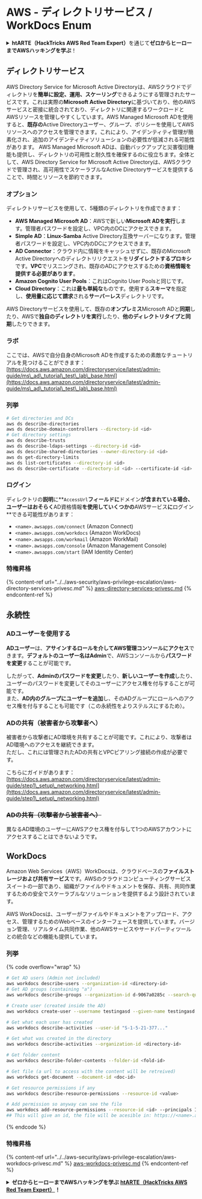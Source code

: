 # AWS - ディレクトリサービス / WorkDocs Enum

<details>

<summary><strong>htARTE（HackTricks AWS Red Team Expert）</strong>を通じて<strong>ゼロからヒーローまでAWSハッキングを学ぶ</strong>！</summary>

HackTricksをサポートする他の方法：

- **HackTricksで企業を宣伝**したい場合や**HackTricksをPDFでダウンロード**したい場合は、[**SUBSCRIPTION PLANS**](https://github.com/sponsors/carlospolop)をチェックしてください！
- [**公式PEASS＆HackTricksスワッグ**](https://peass.creator-spring.com)を入手する
- [**The PEASS Family**](https://opensea.io/collection/the-peass-family)を発見し、独占的な[**NFTs**](https://opensea.io/collection/the-peass-family)のコレクションを見つける
- **💬 [Discordグループ](https://discord.gg/hRep4RUj7f)**に参加するか、[telegramグループ](https://t.me/peass)に参加するか、**Twitter** 🐦 [**@hacktricks_live**](https://twitter.com/hacktricks_live)をフォローする
- **ハッキングトリックを共有するために、PRを** [**HackTricks**](https://github.com/carlospolop/hacktricks) **と** [**HackTricks Cloud**](https://github.com/carlospolop/hacktricks-cloud) **のGitHubリポジトリに提出してください。**

</details>

## ディレクトリサービス

AWS Directory Service for Microsoft Active Directoryは、AWSクラウドでディレクトリを**簡単に設定、運用、スケーリング**できるようにする管理されたサービスです。これは実際の**Microsoft Active Directory**に基づいており、他のAWSサービスと密接に統合されており、ディレクトリに関連するワークロードとAWSリソースを管理しやすくしています。AWS Managed Microsoft ADを使用すると、**既存の**Active Directoryユーザー、グループ、ポリシーを使用してAWSリソースへのアクセスを管理できます。これにより、アイデンティティ管理が簡素化され、追加のアイデンティティソリューションの必要性が低減される可能性があります。 AWS Managed Microsoft ADは、自動バックアップと災害復旧機能も提供し、ディレクトリの可用性と耐久性を確保するのに役立ちます。全体として、AWS Directory Service for Microsoft Active Directoryは、AWSクラウドで管理され、高可用性でスケーラブルなActive Directoryサービスを提供することで、時間とリソースを節約できます。

### オプション

ディレクトリサービスを使用して、5種類のディレクトリを作成できます：

- **AWS Managed Microsoft AD**：AWSで新しい**Microsoft ADを実行**します。管理者パスワードを設定し、VPC内のDCにアクセスできます。
- **Simple AD**：**Linux-Samba** Active Directory互換サーバーになります。管理者パスワードを設定し、VPC内のDCにアクセスできます。
- **AD Connector**：クラウド内に情報をキャッシュせずに、既存のMicrosoft Active Directoryへのディレクトリリクエストを**リダイレクトするプロキシ**です。**VPC**でリスニングされ、既存のADにアクセスするための**資格情報を提供する必要があります**。
- **Amazon Cognito User Pools**：これはCognito User Poolsと同じです。
- **Cloud Directory**：これは**最も単純な**ものです。使用する**スキーマ**を指定し、**使用量に応じて請求**される**サーバーレス**ディレクトリです。

AWS Directoryサービスを使用して、既存の**オンプレミス**Microsoft ADと**同期**したり、AWSで**独自のディレクトリを実行**したり、**他のディレクトリタイプと同期**したりできます。

### ラボ

ここでは、AWSで自分自身のMicrosoft ADを作成するための素敵なチュートリアルを見つけることができます：[https://docs.aws.amazon.com/directoryservice/latest/admin-guide/ms\_ad\_tutorial\_test\_lab\_base.html](https://docs.aws.amazon.com/directoryservice/latest/admin-guide/ms\_ad\_tutorial\_test\_lab\_base.html)

### 列挙
```bash
# Get directories and DCs
aws ds describe-directories
aws ds describe-domain-controllers --directory-id <id>
# Get directory settings
aws ds describe-trusts
aws ds describe-ldaps-settings --directory-id <id>
aws ds describe-shared-directories --owner-directory-id <id>
aws ds get-directory-limits
aws ds list-certificates --directory-id <id>
aws ds describe-certificate --directory-id <id> --certificate-id <id>
```
### ログイン

ディレクトリの**説明**に**`AccessUrl`**フィールドに**ドメイン**が含まれている場合、**ユーザー**はおそらく**AD資格情報**を使用していくつかの**AWSサービス**に**ログイン**できる可能性があります：

- `<name>.awsapps.com/connect` (Amazon Connect)
- `<name>.awsapps.com/workdocs` (Amazon WorkDocs)
- `<name>.awsapps.com/workmail` (Amazon WorkMail)
- `<name>.awsapps.com/console` (Amazon Management Console)
- `<name>.awsapps.com/start` (IAM Identity Center)

### 特権昇格

{% content-ref url="../../aws-security/aws-privilege-escalation/aws-directory-services-privesc.md" %}
[aws-directory-services-privesc.md](../../aws-security/aws-privilege-escalation/aws-directory-services-privesc.md)
{% endcontent-ref %}

## 永続性

### ADユーザーを使用する

**ADユーザー**は、**アサインするロールを介してAWS管理コンソールにアクセス**できます。**デフォルトのユーザー名はAdmin**で、AWSコンソールから**パスワードを変更**することが可能です。

したがって、**Adminのパスワードを変更**したり、**新しいユーザーを作成**したり、ユーザーのパスワードを変更してそのユーザーにアクセス権を付与することが可能です。\
また、**AD内のグループにユーザーを追加**し、そのADグループにロールへのアクセス権を付与することも可能です（この永続性をよりステルスにするため）。

### ADの共有（被害者から攻撃者へ）

被害者から攻撃者にAD環境を共有することが可能です。これにより、攻撃者はAD環境へのアクセスを継続できます。\
ただし、これには管理されたADの共有とVPCピアリング接続の作成が必要です。

こちらにガイドがあります：[https://docs.aws.amazon.com/directoryservice/latest/admin-guide/step1\_setup\_networking.html](https://docs.aws.amazon.com/directoryservice/latest/admin-guide/step1\_setup\_networking.html)

### ~~ADの共有（攻撃者から被害者へ）~~

異なるAD環境のユーザーにAWSアクセス権を付与して1つのAWSアカウントにアクセスすることはできないようです。

## WorkDocs

Amazon Web Services（AWS）WorkDocsは、クラウドベースの**ファイルストレージおよび共有サービス**です。AWSのクラウドコンピューティングサービススイートの一部であり、組織がファイルやドキュメントを保存、共有、共同作業するための安全でスケーラブルなソリューションを提供するよう設計されています。

AWS WorkDocsは、ユーザーがファイルやドキュメントをアップロード、アクセス、管理するためのWebベースのインターフェースを提供しています。バージョン管理、リアルタイム共同作業、他のAWSサービスやサードパーティツールとの統合などの機能も提供しています。

### 列挙

{% code overflow="wrap" %}
```bash
# Get AD users (Admin not included)
aws workdocs describe-users --organization-id <directory-id>
# Get AD groups (containing "a")
aws workdocs describe-groups --organization-id d-9067a0285c --search-query a

# Create user (created inside the AD)
aws workdocs create-user --username testingasd --given-name testingasd --surname testingasd --password <password> --email-address name@directory.domain --organization-id <directory-id>

# Get what each user has created
aws workdocs describe-activities --user-id "S-1-5-21-377..."

# Get what was created in the directory
aws workdocs describe-activities --organization-id <directory-id>

# Get folder content
aws workdocs describe-folder-contents --folder-id <fold-id>

# Get file (a url to access with the content will be retreived)
aws workdocs get-document --document-id <doc-id>

# Get resource permissions if any
aws workdocs describe-resource-permissions --resource-id <value>

# Add permission so anyway can see the file
aws workdocs add-resource-permissions --resource-id <id> --principals Id=anonymous,Type=ANONYMOUS,Role=VIEWER
## This will give an id, the file will be acesible in: https://<name>.awsapps.com/workdocs/index.html#/share/document/<id>
```
{% endcode %}

### 特権昇格

{% content-ref url="../../aws-security/aws-privilege-escalation/aws-workdocs-privesc.md" %}
[aws-workdocs-privesc.md](../../aws-security/aws-privilege-escalation/aws-workdocs-privesc.md)
{% endcontent-ref %}

<details>

<summary><strong>ゼロからヒーローまでAWSハッキングを学ぶ</strong> <a href="https://training.hacktricks.xyz/courses/arte"><strong>htARTE（HackTricks AWS Red Team Expert）</strong></a><strong>！</strong></summary>

HackTricksをサポートする他の方法：

* **HackTricksで企業を宣伝したい**か**HackTricksをPDFでダウンロード**したい場合は、[**SUBSCRIPTION PLANS**](https://github.com/sponsors/carlospolop)をチェックしてください！
* [**公式PEASS＆HackTricksのグッズ**](https://peass.creator-spring.com)を入手する
* [**The PEASS Family**](https://opensea.io/collection/the-peass-family)を発見し、独占的な[**NFTs**](https://opensea.io/collection/the-peass-family)のコレクションを見つける
* 💬 [**Discordグループ**](https://discord.gg/hRep4RUj7f)または[**telegramグループ**](https://t.me/peass)に**参加**するか、**Twitter** 🐦 [**@hacktricks_live**](https://twitter.com/hacktricks_live)を**フォロー**する。
* **HackTricks**と[**HackTricks Cloud**](https://github.com/carlospolop/hacktricks)のgithubリポジトリにPRを提出して、あなたのハッキングテクニックを共有してください。

</details>
